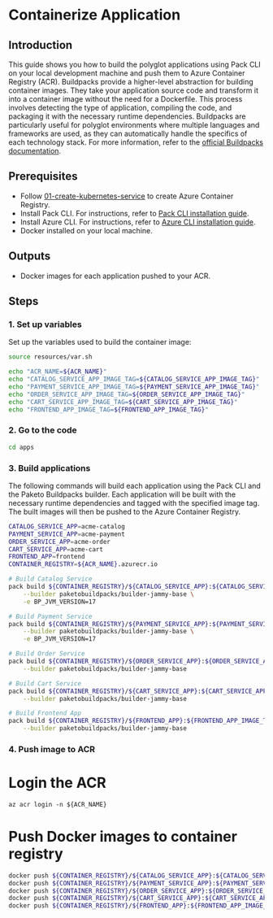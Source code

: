 # Containerize Application

## Introduction

This guide shows you how to build the polyglot applications using Pack CLI on your local development machine and push them to Azure Container Registry (ACR).
Buildpacks provide a higher-level abstraction for building container images. They take your application source code and transform it into a container image without the need for a Dockerfile. This process involves detecting the type of application, compiling the code, and packaging it with the necessary runtime dependencies. Buildpacks are particularly useful for polyglot environments where multiple languages and frameworks are used, as they can automatically handle the specifics of each technology stack. For more information, refer to the [official Buildpacks documentation](https://buildpacks.io/docs/).

## Prerequisites

- Follow [01-create-kubernetes-service](./01-create-kubernetes-service.md) to create Azure Container Registry.
- Install Pack CLI. For instructions, refer to [Pack CLI installation guide](https://buildpacks.io/docs/for-platform-operators/how-to/integrate-ci/pack/).
- Install Azure CLI. For instructions, refer to [Azure CLI installation guide](https://docs.microsoft.com/en-us/cli/azure/install-azure-cli).
- Docker installed on your local machine.

## Outputs

- Docker images for each application pushed to your ACR.

## Steps

### 1. Set up variables
Set up the variables used to build the container image:
```bash
source resources/var.sh

echo "ACR_NAME=${ACR_NAME}"
echo "CATALOG_SERVICE_APP_IMAGE_TAG=${CATALOG_SERVICE_APP_IMAGE_TAG}"
echo "PAYMENT_SERVICE_APP_IMAGE_TAG=${PAYMENT_SERVICE_APP_IMAGE_TAG}"
echo "ORDER_SERVICE_APP_IMAGE_TAG=${ORDER_SERVICE_APP_IMAGE_TAG}"
echo "CART_SERVICE_APP_IMAGE_TAG=${CART_SERVICE_APP_IMAGE_TAG}"
echo "FRONTEND_APP_IMAGE_TAG=${FRONTEND_APP_IMAGE_TAG}"
```
### 2. Go to the code

```bash
cd apps
```

### 3. Build applications

The following commands will build each application using the Pack CLI and the Paketo Buildpacks builder. Each application will be built with the necessary runtime dependencies and tagged with the specified image tag. The built images will then be pushed to the Azure Container Registry.

```bash
CATALOG_SERVICE_APP=acme-catalog
PAYMENT_SERVICE_APP=acme-payment
ORDER_SERVICE_APP=acme-order
CART_SERVICE_APP=acme-cart
FRONTEND_APP=frontend
CONTAINER_REGISTRY=${ACR_NAME}.azurecr.io

# Build Catalog Service
pack build ${CONTAINER_REGISTRY}/${CATALOG_SERVICE_APP}:${CATALOG_SERVICE_APP_IMAGE_TAG} --path apps/acme-catalog \
    --builder paketobuildpacks/builder-jammy-base \
    -e BP_JVM_VERSION=17

# Build Payment Service
pack build ${CONTAINER_REGISTRY}/${PAYMENT_SERVICE_APP}:${PAYMENT_SERVICE_APP_IMAGE_TAG} --path apps/acme-payment \
    --builder paketobuildpacks/builder-jammy-base \
    -e BP_JVM_VERSION=17

# Build Order Service
pack build ${CONTAINER_REGISTRY}/${ORDER_SERVICE_APP}:${ORDER_SERVICE_APP_IMAGE_TAG} --path apps/acme-order \
    --builder paketobuildpacks/builder-jammy-base

# Build Cart Service
pack build ${CONTAINER_REGISTRY}/${CART_SERVICE_APP}:${CART_SERVICE_APP_IMAGE_TAG} --path apps/acme-cart \
    --builder paketobuildpacks/builder-jammy-base

# Build Frontend App
pack build ${CONTAINER_REGISTRY}/${FRONTEND_APP}:${FRONTEND_APP_IMAGE_TAG} --path apps/acme-shopping \
    --builder paketobuildpacks/builder-jammy-base
```

### 4. Push image to ACR
# Login the ACR
```azurecli
az acr login -n ${ACR_NAME}
```

# Push Docker images to container registry
```bash
docker push ${CONTAINER_REGISTRY}/${CATALOG_SERVICE_APP}:${CATALOG_SERVICE_APP_IMAGE_TAG}
docker push ${CONTAINER_REGISTRY}/${PAYMENT_SERVICE_APP}:${PAYMENT_SERVICE_APP_IMAGE_TAG}
docker push ${CONTAINER_REGISTRY}/${ORDER_SERVICE_APP}:${ORDER_SERVICE_APP_IMAGE_TAG}
docker push ${CONTAINER_REGISTRY}/${CART_SERVICE_APP}:${CART_SERVICE_APP_IMAGE_TAG}
docker push ${CONTAINER_REGISTRY}/${FRONTEND_APP}:${FRONTEND_APP_IMAGE_TAG}
```
